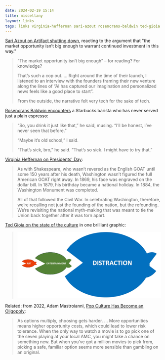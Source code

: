 ```yaml
---
date: 2024-02-19 15:14 
title: miscellany
layout: links
tags: links virginia-heffernan sari-azout rosencrans-baldwin ted-gioia
---
```


[Sari Azout on Artifact shutting down](https://sublimeinternet.substack.com/p/can-i-ramble-for-a-sec), reacting to the argument that "the market opportunity isn’t big enough to warrant continued investment in this way."

> ”The market opportunity isn’t big enough” – for reading? For knowledge?
>
> That’s such a cop out. ... Right around the time of their launch, I listened to an interview with the founders framing their new venture along the lines of “AI has captured our imagination and personalized news feels like a good place to start”.
>
> From the outside, the narrative felt very tech for the sake of tech.

[Rosencrans Baldwin encounters](https://rosecrans.substack.com/p/humans-being-humans-vol-9) a Starbucks barista who has never served just a plain espresso:

> “So, you drink it just like that,” he said, musing. “I’ll be honest, I’ve never seen that before.”
> 
> “Maybe it’s old school,” I said.
> 
> “That’s sick, bro,” he said. “That’s so sick. I might have to try that.”

[Virginia Heffernan on Presidents' Day](https://virginiaheffernan.substack.com/p/go-easy-on-the-powdered-wigs):

> As with Shakespeare, who wasn’t revered as the English GOAT until some 150 years after his death, Washington wasn’t figured the full American GOAT right away. In 1869, his face was engraved on the dollar bill. In 1879, his birthday became a national holiday. In 1884, the Washington Monument was completed.
> 
> All of that followed the Civil War. In celebrating Washington, therefore, we’re recalling not just the founding of the nation, but the refounding. We’re revisiting the national myth-making that was meant to tie the Union back together after it was torn apart.

[Ted Gioia on the state of the culture](https://www.honest-broker.com/p/the-state-of-the-culture-2024) in one brilliant graphic:

> ![art < entertainment < distraction](/assets/2024/state-of-the-culture.webp)

Related: from 2022, Adam Mastroianni, [Pop Culture Has Become an Oligopoly](https://www.experimental-history.com/p/pop-culture-has-become-an-oligopoly):

> As options multiply, choosing gets harder. ... More opportunities means higher opportunity costs, which could lead to lower risk tolerance. When the only way to watch a movie is to go pick one of the seven playing at your local AMC, you might take a chance on something new. But when you’ve got a million movies to pick from, picking a safe, familiar option seems more sensible than gambling on an original.


